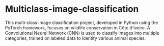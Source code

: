 # Multiclass-image-classification
This multi-class image classification project, developed in Python using the PyTorch framework, focuses on wildlife conservation in Côte d'Ivoire. A Convolutional Neural Network (CNN) is used to classify images into multiple categories, trained on labeled data to identify various animal species.
